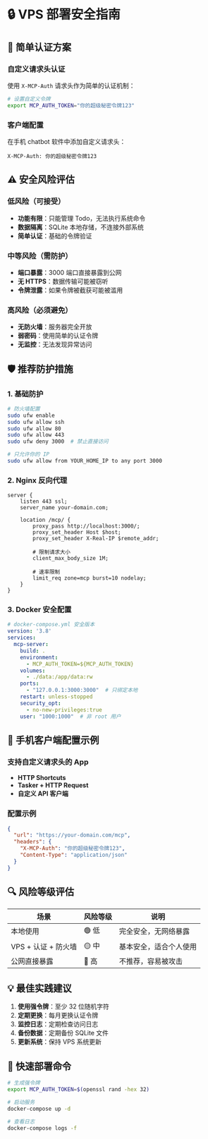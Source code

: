 # 🔒 VPS 部署安全指南

## 🎯 简单认证方案

### **自定义请求头认证**
使用 `X-MCP-Auth` 请求头作为简单的认证机制：

```bash
# 设置自定义令牌
export MCP_AUTH_TOKEN="你的超级秘密令牌123"
```

### **客户端配置**
在手机 chatbot 软件中添加自定义请求头：
```
X-MCP-Auth: 你的超级秘密令牌123
```

## ⚠️ 安全风险评估

### **低风险**（可接受）
- **功能有限**：只能管理 Todo，无法执行系统命令
- **数据隔离**：SQLite 本地存储，不连接外部系统
- **简单认证**：基础的令牌验证

### **中等风险**（需防护）
- **端口暴露**：3000 端口直接暴露到公网
- **无 HTTPS**：数据传输可能被窃听
- **令牌泄露**：如果令牌被截获可能被滥用

### **高风险**（必须避免）
- **无防火墙**：服务器完全开放
- **弱密码**：使用简单的认证令牌
- **无监控**：无法发现异常访问

## 🛡️ 推荐防护措施

### **1. 基础防护**
```bash
# 防火墙配置
sudo ufw enable
sudo ufw allow ssh
sudo ufw allow 80
sudo ufw allow 443
sudo ufw deny 3000  # 禁止直接访问

# 只允许你的 IP
sudo ufw allow from YOUR_HOME_IP to any port 3000
```

### **2. Nginx 反向代理**
```nginx
server {
    listen 443 ssl;
    server_name your-domain.com;
    
    location /mcp/ {
        proxy_pass http://localhost:3000/;
        proxy_set_header Host $host;
        proxy_set_header X-Real-IP $remote_addr;
        
        # 限制请求大小
        client_max_body_size 1M;
        
        # 速率限制
        limit_req zone=mcp burst=10 nodelay;
    }
}
```

### **3. Docker 安全配置**
```yaml
# docker-compose.yml 安全版本
version: '3.8'
services:
  mcp-server:
    build: .
    environment:
      - MCP_AUTH_TOKEN=${MCP_AUTH_TOKEN}
    volumes:
      - ./data:/app/data:rw
    ports:
      - "127.0.0.1:3000:3000"  # 只绑定本地
    restart: unless-stopped
    security_opt:
      - no-new-privileges:true
    user: "1000:1000"  # 非 root 用户
```

## 📱 手机客户端配置示例

### **支持自定义请求头的 App**
- **HTTP Shortcuts**
- **Tasker + HTTP Request**
- **自定义 API 客户端**

### **配置示例**
```json
{
  "url": "https://your-domain.com/mcp",
  "headers": {
    "X-MCP-Auth": "你的超级秘密令牌123",
    "Content-Type": "application/json"
  }
}
```

## 🔍 风险等级评估

| 场景 | 风险等级 | 说明 |
|------|----------|------|
| 本地使用 | 🟢 低 | 完全安全，无网络暴露 |
| VPS + 认证 + 防火墙 | 🟡 中 | 基本安全，适合个人使用 |
| 公网直接暴露 | 🔴 高 | 不推荐，容易被攻击 |

## 💡 最佳实践建议

1. **使用强令牌**：至少 32 位随机字符
2. **定期更换**：每月更换认证令牌
3. **监控日志**：定期检查访问日志
4. **备份数据**：定期备份 SQLite 文件
5. **更新系统**：保持 VPS 系统更新

## 🚀 快速部署命令

```bash
# 生成强令牌
export MCP_AUTH_TOKEN=$(openssl rand -hex 32)

# 启动服务
docker-compose up -d

# 查看日志
docker-compose logs -f
```
